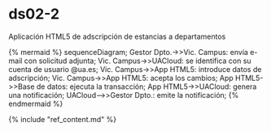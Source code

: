 # ds02-2

Aplicación HTML5 de adscripción de estancias a departamentos

{% mermaid %}
sequenceDiagram;
  Gestor Dpto.->>Vic. Campus: envía e-mail con solicitud adjunta;
  Vic. Campus->>UACloud: se identifica con su cuenta de usuario @ua.es;
  Vic. Campus->>App HTML5: introduce datos de adscripción;
  Vic. Campus->>App HTML5: acepta los cambios;
  App HTML5->>Base de datos: ejecuta la transacción;
  App HTML5->>UACloud: genera una notificación;
  UACloud-->>Gestor Dpto.: emite la notificación;
{% endmermaid %}

{% include "ref_content.md" %}